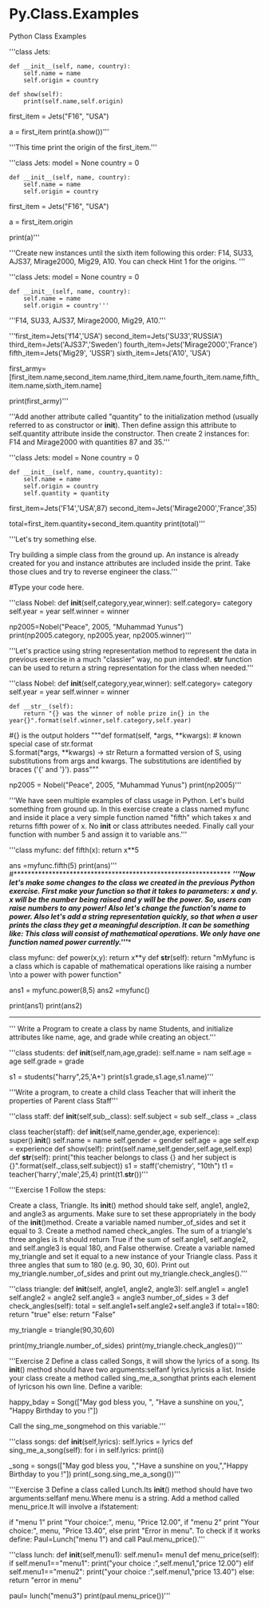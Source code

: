 # Py.Class.Examples
Python Class Examples

'''class Jets:

    def __init__(self, name, country):
        self.name = name
        self.origin = country

    def show(self):
        print(self.name,self.origin)


first_item = Jets("F16", "USA")

a = first_item
print(a.show())'''

'''This time print the origin of the first_item.'''

'''class Jets:
    model = None
    country = 0

    def __init__(self, name, country):
        self.name = name
        self.origin = country


first_item = Jets("F16", "USA")

a = first_item.origin


print(a)'''

'''Create new instances until the sixth item following this order:
F14, SU33, AJS37, Mirage2000, Mig29, A10.
You can check Hint 1 for the origins.
'''


'''class Jets:
    model = None
    country = 0

    def __init__(self, name, country):
        self.name = name
        self.origin = country'''



'''F14, SU33, AJS37, Mirage2000, Mig29, A10.'''

'''first_item=Jets('f14','USA')
second_item=Jets('SU33','RUSSIA')
third_item=Jets('AJS37','Sweden')
fourth_item=Jets('Mirage2000','France')
fifth_item=Jets('Mig29', 'USSR')
sixth_item=Jets('A10', 'USA')


first_army=[first_item.name,second_item.name,third_item.name,fourth_item.name,fifth_item.name,sixth_item.name]


print(first_army)'''

'''Add another attribute called "quantity" to the initialization method (usually referred to as constructor or __init__). 
Then define assign this attribute to self.quantity attribute inside the constructor.
Then create 2 instances for: F14 and Mirage2000 with quantities 87 and 35.'''

'''class Jets:
    model = None
    country = 0

    def __init__(self, name, country,quantity):
        self.name = name
        self.origin = country
        self.quantity = quantity



first_item=Jets('F14','USA',87)
second_item=Jets('Mirage2000','France',35)

total=first_item.quantity+second_item.quantity
print(total)'''


'''Let's try something else.

Try building a simple class from the ground up. An instance is already created for you and instance
attributes are included inside the print.
Take those clues and try to reverse engineer the class.'''

#Type your code here.

'''class Nobel:
    def __init__(self,category,year,winner):
        self.category= category
        self.year = year
        self.winner = winner


np2005=Nobel("Peace", 2005, "Muhammad Yunus")
print(np2005.category, np2005.year, np2005.winner)'''

'''Let's practice using string representation method to represent the data in previous exercise in a much "classier" way, no pun intended!.
__str__ function can be used to return a string representation for the class when needed.'''

'''class Nobel:
    def __init__(self,category,year,winner):
        self.category= category
        self.year = year
        self.winner = winner

    def __str__(self):
        return "{} was the winner of noble prize in{} in the year{}".format(self.winner,self.category,self.year)
#{}  is the output holders
"""def format(self, *args, **kwargs):  # known special case of str.format     
        S.format(*args, **kwargs) -> str
        Return a formatted version of S, using substitutions from args and kwargs.
        The substitutions are identified by braces ('{' and '}').
        pass"""


np2005 = Nobel("Peace", 2005, "Muhammad Yunus")
print(np2005)'''


'''We have seen multiple examples of class usage in Python. Let's build something from ground up.
In this exercise create a class named myfunc and inside it place a very simple function named "fifth" which takes x and
returns fifth power of x. No __init__ or class attributes needed.
Finally call your function with number 5 and assign it to variable ans.'''

'''class myfunc:
    def fifth(x):
        return x**5

ans =myfunc.fifth(5)
print(ans)'''
#**************************************************************
*****'''Now let's make some changes to the class we created in the previous Python exercise.
First make your function so that it takes to parameters: x and y. x will be the number being raised and y will be the power. 
So, users can raise numbers to any power! Also let's change the function's name to power.
Also let's add a string representation quickly, so that when a user prints the class they get a meaningful description.
It can be something like: This class will consist of mathematical operations. We only have one function named power currently.'''******

class myfunc:
    def power(x,y):
        return x**y
    def __str__(self):
        return "mMyfunc is a class which is capable of mathematical operations like raising a number \nto a power with power function"

ans1 = myfunc.power(8,5)
ans2 =myfunc()

print(ans1)
print(ans2)


**********************************************************************************************************************************

''' Write a Program to create a class by name Students,
and initialize attributes like name, age, and grade while creating an object.'''

'''class students:
    def __init__(self,nam,age,grade):
        self.name = nam
        self.age = age
        self.grade = grade

s1 = students("harry",25,'A+')
print(s1.grade,s1.age,s1.name)'''

'''Write a program, to create a child class Teacher that will inherit the properties of Parent class Staff'''

'''class staff:
    def __init__(self,sub,_class):
        self.subject = sub
        self._class = _class

class teacher(staff):
    def __init__(self,name,gender,age, experience):
        super().__init__()
        self.name = name
        self.gender = gender
        self.age = age
        self.exp = experience
    def show(self):
        print(self.name,self.gender,self.age,self.exp)
    def __str__(self):
        print("this teacher belongs to class {} and her subject is {}".format(self._class,self.subject))
s1 = staff('chemistry', "10th")
t1 = teacher('harry','male',25,4)
print(t1.__str__())'''

'''Exercise 1
Follow the steps:

Create a class, Triangle. Its __init__() method should take self, angle1, angle2, and angle3 as arguments. 
Make sure to set these appropriately in the body of the __init__()method.
Create a variable named number_of_sides and set it equal to 3.
Create a method named check_angles. 
The sum of a triangle's three angles is It should return True if the sum of self.angle1, self.angle2, and self.angle3 is equal 180, 
and False otherwise.
Create a variable named my_triangle and set it equal to a new instance of your Triangle class. 
Pass it three angles that sum to 180 (e.g. 90, 30, 60).
Print out my_triangle.number_of_sides and print out my_triangle.check_angles().'''

'''class triangle:
    def __init__(self, angle1, angle2, angle3):
        self.angle1 = angle1
        self.angle2 = angle2
        self.angle3 = angle3
    number_of_sides = 3
    def check_angles(self):
        total = self.angle1+self.angle2+self.angle3
        if total==180:
            return "true"
        else:
            return "False"

my_triangle = triangle(90,30,60)

print(my_triangle.number_of_sides)
print(my_triangle.check_angles())'''

'''Exercise 2
Define a class called Songs, it will show the lyrics of a song. 
Its __init__() method should have two arguments:selfanf lyrics.lyricsis a list. 
Inside your class create a method called sing_me_a_songthat prints each element of lyricson his own line. 
Define a varible:

happy_bday = Song(["May god bless you, ",
                   "Have a sunshine on you,",
                   "Happy Birthday to you !"])
                   
Call the sing_me_songmehod on this variable.'''

'''class songs:
    def __init__(self,lyrics):
        self.lyrics = lyrics
    def sing_me_a_song(self):
        for i in self.lyrics:
            print(i)

_song = songs(["May god bless you, ","Have a sunshine on you,","Happy Birthday to you !"])
print(_song.sing_me_a_song())'''

'''Exercise 3
Define a class called Lunch.Its __init__() method should have two arguments:selfanf menu.Where menu is a string. 
Add a method called menu_price.It will involve a ifstatement:

if "menu 1" print "Your choice:", menu, "Price 12.00", if "menu 2" print "Your choice:", menu, "Price 13.40", else print "Error in menu".
To check if it works define: Paul=Lunch("menu 1") and call Paul.menu_price().'''

'''class lunch:
    def __init__(self,menu1):
        self.menu1= menu1
    def menu_price(self):
        if self.menu1=="menu1":
            print("your choice :",self.menu1,"price 12.00")
        elif self.menu1=="menu2":
            print("your choice :",self.menu1,"price 13.40")
        else:
           return "error in menu"

paul= lunch("menu3")
print(paul.menu_price())'''

